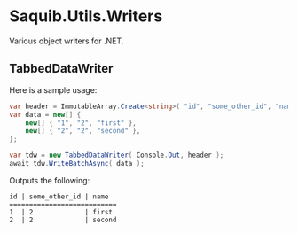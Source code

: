 # Saquib.Utils.Writers
Various object writers for .NET.

## TabbedDataWriter

Here is a sample usage:

```csharp
var header = ImmutableArray.Create<string>( "id", "some_other_id", "name" );
var data = new[] {
    new[] { "1", "2", "first" },
    new[] { "2", "2", "second" },
};

var tdw = new TabbedDataWriter( Console.Out, header );
await tdw.WriteBatchAsync( data );
```

Outputs the following:

```
id | some_other_id | name
===========================
1  | 2             | first
2  | 2             | second
```